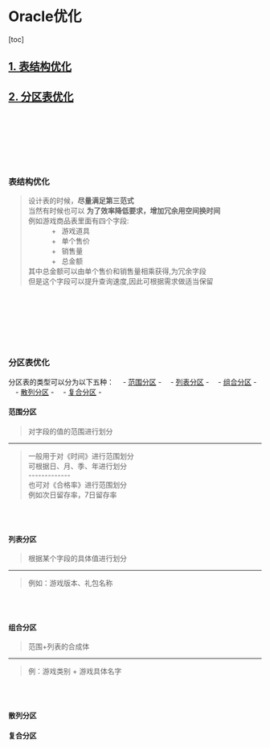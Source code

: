 # Oracle优化
[toc]
## [1. 表结构优化](#表结构优化)
## [2. 分区表优化](#分区表优化)
<br/>
<br/>
<br/>
<br/>
<br/>
<br/>

### 表结构优化
> 设计表的时候，**尽量满足第三范式** <br/>
> 当然有时候也可以 **为了效率降低要求，增加冗余用空间换时间** <br/>
> 例如游戏商品表里面有四个字段:  <br/>
> &emsp;&emsp;&emsp;    +&ensp; 游戏道具   <br/>
> &emsp;&emsp;&emsp;    +&ensp; 单个售价   <br/>
> &emsp;&emsp;&emsp;    +&ensp; 销售量     <br/>
> &emsp;&emsp;&emsp;    +&ensp; 总金额     <br/>
> 其中总金额可以由单个售价和销售量相乘获得,为冗余字段 <br/>
> 但是这个字段可以提升查询速度,因此可根据需求做适当保留 <br/>
<br/>
<br/>
<br/>
<br/>
<br/>
<br/>

### 分区表优化
分区表的类型可以分为以下五种：
&emsp;- [范围分区](#范围分区) -
&emsp;- [列表分区](#列表分区) -
&emsp;- [组合分区](#组合分区) -
&emsp;- [散列分区](#散列分区) -
&emsp;- [复合分区](#复合分区) -

#### 范围分区
> 对字段的值的范围进行划分            <br/>
-------------
> 一般用于对《时间》进行范围划分        <br/>
> 可根据日、月、季、年进行划分        <br/>
> -------------                        <br/>
> 也可对《合格率》进行范围划分         <br/>
> 例如次日留存率，7日留存率          <br/>
<br/>
<br/>

#### 列表分区
> 根据某个字段的具体值进行划分
---------------
> 例如：游戏版本、礼包名称
<br/>
<br/>

#### 组合分区
> 范围+列表的合成体
-------------
> 例：游戏类别 + 游戏具体名字
<br/>
<br/>

#### 散列分区
#### 复合分区









